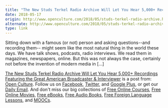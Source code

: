 ```yaml
---
title: "The New Studs Terkel Radio Archive Will Let You Hear 5,000+ Recordings Featuring the Great American Broadcaster & Interviewer"
date: 2018-05-17
origin: http://www.openculture.com/2018/05/studs-terkel-radio-archive.html
alternate: http://www.openculture.com/2018/05/studs-terkel-radio-archive.html
type: link
---
```


<p>Sitting down with a famous (or not) person and asking questions--and recording them-- might seem like the most natural thing in the world these days. We have talk shows, podcasts, radio interviews. We read them in magazines, newspapers, online. But this was not always the case, certainly not before the invention of modern media in […]<br>
</p>
<p><a rel="nofollow" href="http://www.openculture.com/2018/05/studs-terkel-radio-archive.html">The New Studs Terkel Radio Archive Will Let You Hear 5,000+ Recordings Featuring the Great American Broadcaster &amp; Interviewer</a> is a post from: <a href="http://www.openculture.com">Open Culture</a>. Follow us on <a href="https://www.facebook.com/openculture">Facebook</a>, <a href="https://twitter.com/#!/openculture">Twitter</a>, and <a href="https://plus.google.com/108579751001953501160/posts">Google Plus</a>, or get our <a href="http://www.openculture.com/dailyemail">Daily Email</a>. And don't miss our big collections of <a href="http://www.openculture.com/freeonlinecourses">Free Online Courses</a>, <a href="http://www.openculture.com/freemoviesonline">Free Online Movies</a>, <a href="http://www.openculture.com/free_ebooks">Free eBooks</a>, <a href="http://www.openculture.com/freeaudiobooks">Free Audio Books</a>, <a href="http://www.openculture.com/freelanguagelessons">Free Foreign Language Lessons</a>, and <a href="http://www.openculture.com/free_certificate_courses">MOOCs</a>.</p>